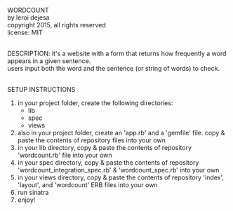 WORDCOUNT<br>
by leroi dejesa<br>
copyright 2015, all rights reserved<br>
license: MIT<br><br>

DESCRIPTION: it's a website with a form that returns how frequently a word appears in a given sentence. <br>
users input both the word and the sentence (or string of words) to check.<br><br>

SETUP INSTRUCTIONS<br>
1. in your project folder, create the following directories:<br>
    - lib<br>
    - spec<br>
    - views<br>
2. also in your project folder, create an 'app.rb' and a 'gemfile' file. copy & paste the contents of repository files into your own<br>
3. in your lib directory, copy & paste the contents of repository 'wordcount.rb' file into your own<br>
4. in your spec directory, copy & paste the contents of repository 'wordcount_integration_spec.rb' & 'wordcount_spec.rb' into your own<br>
5. in your views directory, copy & paste the contents of repository 'index', 'layout', and 'wordcount' ERB files into your own<br>
6. run sinatra<br>
7. enjoy!
